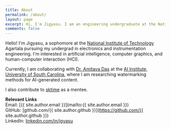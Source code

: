 ```yaml
---
title: About
permalink: /about/
layout: page
excerpt: Hi, I'm Jigyasu. I am an engineering undergraduate at the National Institute of Technology (NIT) Agartala, India. I am interested in artificially intelligent systems.
comments: false
---
```


Hello! I'm Jigyasu, a sophomore at the [National Institute of Technology](https://en.wikipedia.org/wiki/National_Institutes_of_Technology_(India)) Agartala pursuing my undergrad in electronics and instrumentation engineering.
I'm interested in artificial intelligence, computer graphics, and human-computer interaction (HCI).

Currently, I am collaborating with [Dr. Amitava Das](https://scholar.google.com/citations?user=HYpfhaEAAAAJ&hl=en) at the [AI Institute, University of South Carolina](https://sc.edu/study/colleges_schools/engineering_and_computing/research/research_centers_and_institutes/artificial_intelligence_institute/index.php), where I am researching watermarking methods for AI-generated content.

I also contribute to [sktime](https://www.sktime.net/) as a mentee.

**Relevant Links**  
Email: [{{ site.author.email }}](mailto:{{ site.author.email }})  
GitHub: [github.com/{{ site.author.github }}](https://github.com/{{ site.author.github }})  
LinkedIn: [linkedin.com/in/jgyasu](https://linkedin.com/in/jgyasu)
